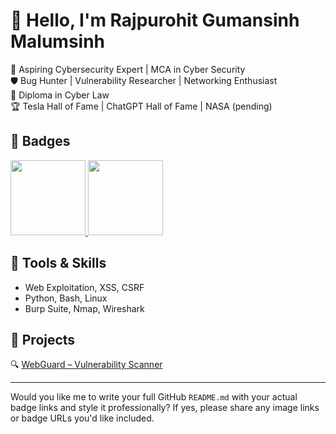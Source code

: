 # 👋 Hello, I'm Rajpurohit Gumansinh Malumsinh

🚀 Aspiring Cybersecurity Expert | MCA in Cyber Security  
🛡️ Bug Hunter | Vulnerability Researcher | Networking Enthusiast  
📜 Diploma in Cyber Law  
🏆 Tesla Hall of Fame | ChatGPT Hall of Fame | NASA (pending)

## 🏅 Badges

<a href="https://www.credly.com/badges/c3ac32f8-e666-40cd-9c66-b5b044310754/public_url">
  <img src="https://images.credly.com/images/242902b5-f527-42ad-865e-977c9e1b5b58/image.png" width="120"/>
</a>

<a href="https://www.credly.com/badges/c744e9c1-c519-47cd-b366-d760794d6291/public_url">
  <img src="https://images.credly.com/images/af8c6b4e-fc31-47c4-8dcb-eb7a2065dc5b/I2CS__1_.png" width="120"/>
</a>




## 🔧 Tools & Skills
- Web Exploitation, XSS, CSRF
- Python, Bash, Linux
- Burp Suite, Nmap, Wireshark

## 📂 Projects
🔍 [WebGuard – Vulnerability Scanner](https://github.com/Guman-Rajpurohit/WebGuard)

---

Would you like me to write your full GitHub `README.md` with your actual badge links and style it professionally? If yes, please share any image links or badge URLs you'd like included.
